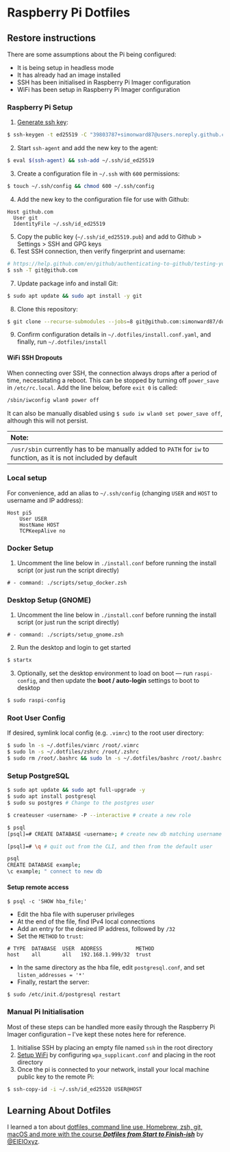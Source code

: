 # Raspberry Pi Dotfiles

## Restore instructions

There are some assumptions about the Pi being configured:

- It is being setup in headless mode
- It has already had an image installed
- SSH has been initialised in Raspberry Pi Imager configuration
- WiFi has been setup in Raspberry Pi Imager configuration

### Raspberry Pi Setup

1. [Generate ssh key](https://help.github.com/en/github/authenticating-to-github/connecting-to-github-with-ssh):

```sh
$ ssh-keygen -t ed25519 -C "39803787+simonward87@users.noreply.github.com"
```

2. Start `ssh-agent` and add the new key to the agent:

```sh
$ eval $(ssh-agent) && ssh-add ~/.ssh/id_ed25519
```

3. Create a configuration file in `~/.ssh` with `600` permissions:

```sh
$ touch ~/.ssh/config && chmod 600 ~/.ssh/config
```

4. Add the new key to the configuration file for use with Github:

```
Host github.com
  User git
  IdentityFile ~/.ssh/id_ed25519
```

5. Copy the public key (`~/.ssh/id_ed25519.pub`) and add to Github > Settings > SSH and GPG keys
6. Test SSH connection, then verify fingerprint and username:

```sh
# https://help.github.com/en/github/authenticating-to-github/testing-your-ssh-connection
$ ssh -T git@github.com
```

7. Update package info and install Git:

```sh
$ sudo apt update && sudo apt install -y git
```

8. Clone this repository:

```sh
$ git clone --recurse-submodules --jobs=8 git@github.com:simonward87/dotfiles-pi.git ~/.dotfiles
```

9. Confirm configuration details in `~/.dotfiles/install.conf.yaml`, and finally, run `~/.dotfiles/install`

#### WiFi SSH Dropouts

When connecting over SSH, the connection always drops after a period of time, necessitating a reboot. This can be stopped by turning off `power_save` in `/etc/rc.local`. Add the line below, before `exit 0` is called:

```sh
/sbin/iwconfig wlan0 power off
```

It can also be manually disabled using `$ sudo iw wlan0 set power_save off`, although this will not persist.

| Note: |
| :--- |
| `/usr/sbin` currently has to be manually added to `PATH` for `iw` to function, as it is not included by default |

### Local setup

For convenience, add an alias to `~/.ssh/config` (changing `USER` and `HOST` to username and IP address):

```
Host pi5
    User USER
    HostName HOST
    TCPKeepAlive no
```

### Docker Setup

1. Uncomment the line below in `./install.conf` before running the install
   script (or just run the script directly)

```
# - command: ./scripts/setup_docker.zsh
```

### Desktop Setup (GNOME)

1. Uncomment the line below in `./install.conf` before running the install
   script (or just run the script directly)

```
# - command: ./scripts/setup_gnome.zsh
```

2. Run the desktop and login to get started

```sh
$ startx
```

3. Optionally, set the desktop environment to load on boot — run `raspi-config`,
   and then update the **boot / auto-login** settings to boot to desktop

```sh
$ sudo raspi-config
```

### Root User Config

If desired, symlink local config (e.g. `.vimrc`) to the root user directory:

```sh
$ sudo ln -s ~/.dotfiles/vimrc /root/.vimrc
$ sudo ln -s ~/.dotfiles/zshrc /root/.zshrc
$ sudo rm /root/.bashrc && sudo ln -s ~/.dotfiles/bashrc /root/.bashrc
```

### Setup PostgreSQL

```sh
$ sudo apt update && sudo apt full-upgrade -y
$ sudo apt install postgresql
$ sudo su postgres # Change to the postgres user 

$ createuser <username> -P --interactive # create a new role

$ psql
[psql]=# CREATE DATABASE <username>; # create new db matching username

[psql]=# \q # quit out from the CLI, and then from the default user

psql
CREATE DATABASE example;
\c example; " connect to new db
```

#### Setup remote access

```
$ psql -c 'SHOW hba_file;'
```

- Edit the hba file with superuser privileges
- At the end of the file, find IPv4 local connections
- Add an entry for the desired IP address, followed by `/32`
- Set the `METHOD` to `trust`:

```
# TYPE  DATABASE  USER  ADDRESS           METHOD
host    all       all   192.168.1.999/32  trust
```

- In the same directory as the hba file, edit `postgresql.conf`, and set `listen_addresses = '*'`
- Finally, restart the server:

```
$ sudo /etc/init.d/postgresql restart
```

### Manual Pi Initialisation

Most of these steps can be handled more easily through the Raspberry Pi Imager configuration – I've kept these notes here for reference.

1. Initialise SSH by placing an empty file named `ssh` in the root directory
2. [Setup WiFi](https://www.raspberrypi-spy.co.uk/2017/04/manually-setting-up-pi-wifi-using-wpa_supplicant-conf/) by configuring `wpa_supplicant.conf` and placing in the root directory
3. Once the pi is connected to your network, install your local machine public key to the remote Pi:

```sh
$ ssh-copy-id -i ~/.ssh/id_ed25520 USER@HOST
```


## Learning About Dotfiles

I learned a ton about [dotfiles, command line use, Homebrew, zsh, git, macOS and more with the course **_Dotfiles from Start to Finish-ish_**](http://dotfiles.eieio.xyz/) by [@EIEIOxyz](https://twitter.com/EIEIOxyz/).

